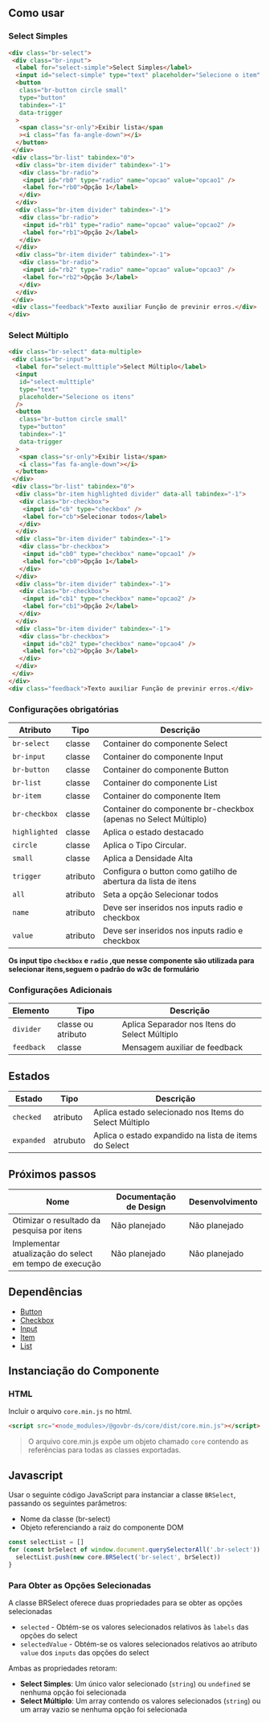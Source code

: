 [version]: # '6.0.8'

## Como usar

### Select Simples

```html
<div class="br-select">
 <div class="br-input">
  <label for="select-simple">Select Simples</label>
  <input id="select-simple" type="text" placeholder="Selecione o item" />
  <button
   class="br-button circle small"
   type="button"
   tabindex="-1"
   data-trigger
  >
   <span class="sr-only">Exibir lista</span
   ><i class="fas fa-angle-down"></i>
  </button>
 </div>
 <div class="br-list" tabindex="0">
  <div class="br-item divider" tabindex="-1">
   <div class="br-radio">
    <input id="rb0" type="radio" name="opcao" value="opcao1" />
    <label for="rb0">Opção 1</label>
   </div>
  </div>
  <div class="br-item divider" tabindex="-1">
   <div class="br-radio">
    <input id="rb1" type="radio" name="opcao" value="opcao2" />
    <label for="rb1">Opção 2</label>
   </div>
  </div>
  <div class="br-item divider" tabindex="-1">
   <div class="br-radio">
    <input id="rb2" type="radio" name="opcao" value="opcao3" />
    <label for="rb2">Opção 3</label>
   </div>
  </div>
 </div>
 <div class="feedback">Texto auxiliar Função de previnir erros.</div>
</div>
```

### Select Múltiplo

```html
<div class="br-select" data-multiple>
 <div class="br-input">
  <label for="select-multtiple">Select Múltiplo</label>
  <input
   id="select-multtiple"
   type="text"
   placeholder="Selecione os itens"
  />
  <button
   class="br-button circle small"
   type="button"
   tabindex="-1"
   data-trigger
  >
   <span class="sr-only">Exibir lista</span>
   <i class="fas fa-angle-down"></i>
  </button>
 </div>
 <div class="br-list" tabindex="0">
  <div class="br-item highlighted divider" data-all tabindex="-1">
   <div class="br-checkbox">
    <input id="cb" type="checkbox" />
    <label for="cb">Selecionar todos</label>
   </div>
  </div>
  <div class="br-item divider" tabindex="-1">
   <div class="br-checkbox">
    <input id="cb0" type="checkbox" name="opcao1" />
    <label for="cb0">Opção 1</label>
   </div>
  </div>
  <div class="br-item divider" tabindex="-1">
   <div class="br-checkbox">
    <input id="cb1" type="checkbox" name="opcao2" />
    <label for="cb1">Opção 2</label>
   </div>
  </div>
  <div class="br-item divider" tabindex="-1">
   <div class="br-checkbox">
    <input id="cb2" type="checkbox" name="opcao4" />
    <label for="cb2">Opção 3</label>
   </div>
  </div>
 </div>
</div>
<div class="feedback">Texto auxiliar Função de previnir erros.</div>
```

### Configurações obrigatórias

| Atributo      | Tipo     | Descrição                                                       |
| ------------- | -------- | --------------------------------------------------------------- |
| `br-select`   | classe   | Container do componente Select                                  |
| `br-input`    | classe   | Container do componente Input                                   |
| `br-button`   | classe   | Container do componente Button                                  |
| `br-list`     | classe   | Container do componente List                                    |
| `br-item`     | classe   | Container do componente Item                                    |
| `br-checkbox` | classe   | Container do componente br-checkbox (apenas no Select Múltiplo) |
| `highlighted` | classe   | Aplica o estado destacado                                       |
| `circle`      | classe   | Aplica o Tipo Circular.                                         |
| `small`       | classe   | Aplica a Densidade Alta                                         |
| `trigger`     | atributo | Configura o button como gatilho de abertura da lista de itens   |
| `all`         | atributo | Seta a opção Selecionar todos                                   |
| `name`        | atributo | Deve ser inseridos nos inputs radio e checkbox                  |
| `value`       | atributo | Deve ser inseridos nos inputs radio e checkbox                  |

**Os input tipo `checkbox` e `radio` ,que nesse componente são utilizada para selecionar itens,seguem o padrão do w3c de formulário**

### Configurações Adicionais

| Elemento   | Tipo               | Descrição                                     |
| ---------- | ------------------ | --------------------------------------------- |
| `divider`  | classe ou atributo | Aplica Separador nos Itens do Select Múltiplo |
| `feedback` | classe             | Mensagem auxiliar de feedback                 |

## Estados

| Estado     | Tipo     | Descrição                                              |
| ---------- | -------- | ------------------------------------------------------ |
| `checked`  | atributo | Aplica estado selecionado nos Items do Select Múltiplo |
| `expanded` | atrubuto | Aplica o estado expandido na lista de items do Select  |

## Próximos passos

| Nome                                                   | Documentação de Design | Desenvolvimento |
| ------------------------------------------------------ | ---------------------- | --------------- |
| Otimizar o resultado da pesquisa por itens             | Não planejado          | Não planejado   |
| Implementar atualização do select em tempo de execução | Não planejado          | Não planejado   |

## Dependências

-   [Button](/components/button)
-   [Checkbox](/components/checkbox)
-   [Input](/components/input)
-   [Item](/components/item)
-   [List](/components/list)

## Instanciação do Componente

### HTML

Incluir o arquivo `core.min.js` no html.

```html
<script src="<node_modules>/@govbr-ds/core/dist/core.min.js"></script>
```

> O arquivo core.min.js expõe um objeto chamado `core` contendo as referências para todas as classes exportadas.

## Javascript

Usar o seguinte código JavaScript para instanciar a classe `BRSelect`, passando os seguintes parâmetros:

-   Nome da classe (br-select)
-   Objeto referenciando a raiz do componente DOM

```javascript
const selectList = []
for (const brSelect of window.document.querySelectorAll('.br-select')) {
  selectList.push(new core.BRSelect('br-select', brSelect))
}
```

### Para Obter as Opções Selecionadas

A classe BRSelect oferece duas propriedades para se obter as opções selecionadas

-   `selected` - Obtém-se os valores selecionados relativos às `labels` das opções do select
-   `selectedValue` - Obtém-se os valores selecionados relativos ao atributo `value` dos `inputs` das opções do select

Ambas as propriedades retoram:

-   **Select Simples**: Um único valor selecionado (`string`) ou `undefined` se nenhuma opção foi selecionada
-   **Select Múltiplo**: Um array contendo os valores selecionados (`string`) ou um array vazio se nenhuma opção foi selecionada
